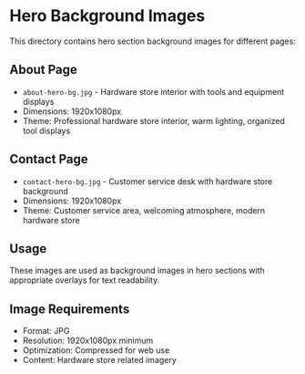 # Hero Background Images

This directory contains hero section background images for different pages:

## About Page
- `about-hero-bg.jpg` - Hardware store interior with tools and equipment displays
- Dimensions: 1920x1080px
- Theme: Professional hardware store interior, warm lighting, organized tool displays

## Contact Page
- `contact-hero-bg.jpg` - Customer service desk with hardware store background
- Dimensions: 1920x1080px  
- Theme: Customer service area, welcoming atmosphere, modern hardware store

## Usage
These images are used as background images in hero sections with appropriate overlays for text readability.

## Image Requirements
- Format: JPG
- Resolution: 1920x1080px minimum
- Optimization: Compressed for web use
- Content: Hardware store related imagery